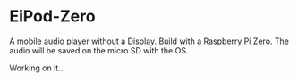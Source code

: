 # EiPod-Zero
A mobile audio player without a Display. Build with a Raspberry Pi Zero.
The audio will be saved on the micro SD with the OS.

Working on it...
